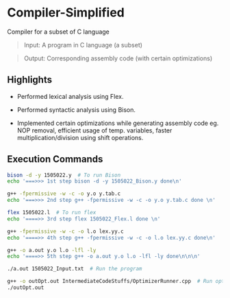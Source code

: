 # Compiler-Simplified
Compiler for a subset of C language

> Input: A program in C language (a subset)

> Output: Corresponding assembly code (with certain optimizations)

## Highlights

- Performed lexical analysis using Flex.

- Performed syntactic analysis using Bison.

- Implemented certain optimizations while generating assembly code eg. NOP removal, efficient usage of temp. variables, faster multiplication/division using shift operations.


## Execution Commands

```bash
bison -d -y 1505022.y  # To run Bison
echo '===>>> 1st step bison -d -y 1505022_Bison.y done\n'

g++ -fpermissive -w -c -o y.o y.tab.c
echo '===>>> 2nd step g++ -fpermissive -w -c -o y.o y.tab.c done \n'

flex 1505022.l  # To run flex
echo '====>> 3rd step flex 1505022_Flex.l done \n'

g++ -fpermissive -w -c -o l.o lex.yy.c
echo '====>> 4th step g++ -fpermissive -w -c -o l.o lex.yy.c done\n'

g++ -o a.out y.o l.o -lfl -ly
echo '====>> 5th step g++ -o a.out y.o l.o -lfl -ly done\n\n\n'

./a.out 1505022_Input.txt  # Run the program

g++ -o outOpt.out IntermediateCodeStuffs/OptimizerRunner.cpp  # Run optimizations
./outOpt.out

```
